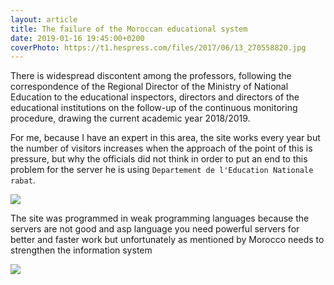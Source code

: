 ```yaml
---
layout: article
title: The failure of the Moroccan educational system
date: 2019-01-16 19:45:00+0200
coverPhoto: https://t1.hespress.com/files/2017/06/13_270558820.jpg
---
```


There is widespread discontent among the professors, following the correspondence of the Regional Director of the Ministry of National Education to the educational inspectors, directors and directors of the educational institutions on the follow-up of the continuous monitoring procedure, drawing the current academic year 2018/2019.

For me, because I have an expert in this area, the site works every year but the number of visitors increases when the approach of the point of this is pressure, but why the officials did not think in order to put an end to this problem for the server he is using `Departement de l'Education Nationale rabat`.

![](https://www.dreamjob.ma/wp-content/uploads/2018/01/Minist%C3%A8re-de-lEducation-Nationale-Emploi-et-Recrutement-Dreamjob.ma_-820x351.png)

The site was programmed in weak programming languages because the servers are not good and asp language you need powerful servers for better and faster work but unfortunately as mentioned by Morocco needs to strengthen the information system

![](https://socialmediaweek.org/wp-content/blogs.dir/1/files/2015/02/Facebook-Servers-3rd-Image.jpg)

